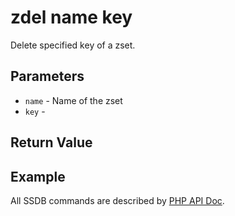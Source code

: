 # zdel name key

Delete specified key of a zset.

## Parameters

* `name` - Name of the zset
* `key` - 

## Return Value

## Example

All SSDB commands are described by [PHP API Doc](http://ssdb.io/docs/php/).
